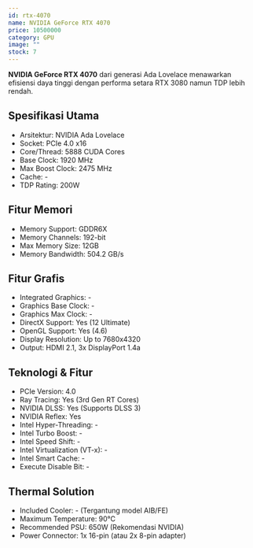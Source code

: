 ```yaml
---
id: rtx-4070
name: NVIDIA GeForce RTX 4070
price: 10500000
category: GPU
image: ""
stock: 7
---
```


**NVIDIA GeForce RTX 4070** dari generasi Ada Lovelace menawarkan efisiensi daya tinggi dengan performa setara RTX 3080 namun TDP lebih rendah.

## Spesifikasi Utama

- Arsitektur: NVIDIA Ada Lovelace
- Socket: PCIe 4.0 x16
- Core/Thread: 5888 CUDA Cores
- Base Clock: 1920 MHz
- Max Boost Clock: 2475 MHz
- Cache: -
- TDP Rating: 200W

## Fitur Memori

- Memory Support: GDDR6X
- Memory Channels: 192-bit
- Max Memory Size: 12GB
- Memory Bandwidth: 504.2 GB/s

## Fitur Grafis

- Integrated Graphics: -
- Graphics Base Clock: -
- Graphics Max Clock: -
- DirectX Support: Yes (12 Ultimate)
- OpenGL Support: Yes (4.6)
- Display Resolution: Up to 7680x4320
- Output: HDMI 2.1, 3x DisplayPort 1.4a

## Teknologi & Fitur

- PCIe Version: 4.0
- Ray Tracing: Yes (3rd Gen RT Cores)
- NVIDIA DLSS: Yes (Supports DLSS 3)
- NVIDIA Reflex: Yes
- Intel Hyper-Threading: -
- Intel Turbo Boost: -
- Intel Speed Shift: -
- Intel Virtualization (VT-x): -
- Intel Smart Cache: -
- Execute Disable Bit: -

## Thermal Solution

- Included Cooler: - (Tergantung model AIB/FE)
- Maximum Temperature: 90°C
- Recommended PSU: 650W (Rekomendasi NVIDIA)
- Power Connector: 1x 16-pin (atau 2x 8-pin adapter)
